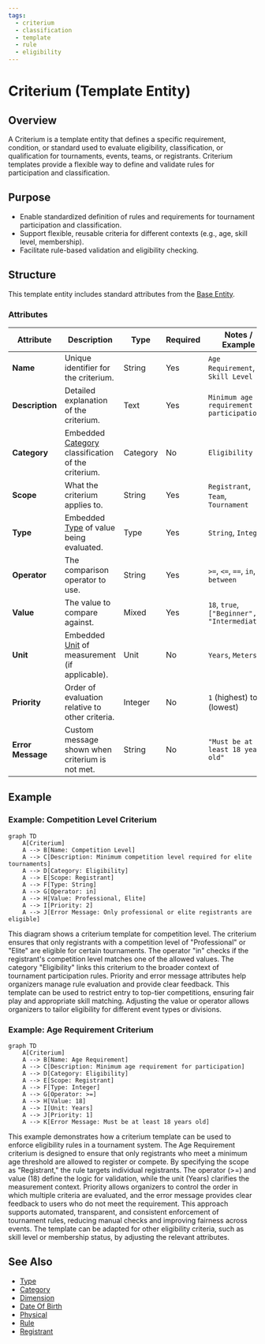 ```yaml
---
tags:
  - criterium
  - classification
  - template
  - rule
  - eligibility
---
```


# Criterium (Template Entity)

## Overview

A Criterium is a template entity that defines a specific requirement, condition, or standard used to evaluate eligibility, classification, or qualification for tournaments, events, teams, or registrants. Criterium templates provide a flexible way to define and validate rules for participation and classification.

## Purpose

- Enable standardized definition of rules and requirements for tournament participation and classification.
- Support flexible, reusable criteria for different contexts (e.g., age, skill level, membership).
- Facilitate rule-based validation and eligibility checking.

## Structure

This template entity includes standard attributes from the [Base Entity](../foundation/base_entity.md).

### Attributes

| Attribute         | Description                                     | Type    | Required | Notes / Example                              |
| ----------------- | ----------------------------------------------- | ------- | -------- | -------------------------------------------- |
| **Name**          | Unique identifier for the criterium.            | String  | Yes      | `Age Requirement`, `Skill Level`             |
| **Description**   | Detailed explanation of the criterium.          | Text    | Yes      | `Minimum age requirement for participation.` |
| **Category**      | Embedded [Category](../classification/category.md) classification of the criterium. | Category | No       | `Eligibility`    |
| **Scope**         | What the criterium applies to.                  | String  | Yes      | `Registrant`, `Team`, `Tournament`          |
| **Type**          | Embedded [Type](../classification/type.md) of value being evaluated. | Type | Yes      | `String`, `Integer`    |
| **Operator**      | The comparison operator to use.                 | String  | Yes      | `>=`, `<=`, `==`, `in`, `between`            |
| **Value**         | The value to compare against.                   | Mixed   | Yes      | `18`, `true`, `["Beginner", "Intermediate"]` |
| **Unit**          | Embedded [Unit](../classification/measurement/unit.md) of measurement (if applicable). | Unit    | No       | `Years`, `Meters`    |
| **Priority**      | Order of evaluation relative to other criteria. | Integer | No       | `1` (highest) to `10` (lowest)               |
| **Error Message** | Custom message shown when criterium is not met. | String  | No       | `"Must be at least 18 years old"`            |

## Example

### Example: Competition Level Criterium

```mermaid
graph TD
    A[Criterium]
    A --> B[Name: Competition Level]
    A --> C[Description: Minimum competition level required for elite tournaments]
    A --> D[Category: Eligibility]
    A --> E[Scope: Registrant]
    A --> F[Type: String]
    A --> G[Operator: in]
    A --> H[Value: Professional, Elite]
    A --> I[Priority: 2]
    A --> J[Error Message: Only professional or elite registrants are eligible]
```

This diagram shows a criterium template for competition level. The criterium ensures that only registrants with a competition level of "Professional" or "Elite" are eligible for certain tournaments. The operator "in" checks if the registrant's competition level matches one of the allowed values. The category "Eligibility" links this criterium to the broader context of tournament participation rules. Priority and error message attributes help organizers manage rule evaluation and provide clear feedback. This template can be used to restrict entry to top-tier competitions, ensuring fair play and appropriate skill matching. Adjusting the value or operator allows organizers to tailor eligibility for different event types or divisions.

### Example: Age Requirement Criterium

```mermaid
graph TD
    A[Criterium]
    A --> B[Name: Age Requirement]
    A --> C[Description: Minimum age requirement for participation]
    A --> D[Category: Eligibility]
    A --> E[Scope: Registrant]
    A --> F[Type: Integer]
    A --> G[Operator: >=]
    A --> H[Value: 18]
    A --> I[Unit: Years]
    A --> J[Priority: 1]
    A --> K[Error Message: Must be at least 18 years old]
```

This example demonstrates how a criterium template can be used to enforce eligibility rules in a tournament system. The Age Requirement criterium is designed to ensure that only registrants who meet a minimum age threshold are allowed to register or compete. By specifying the scope as "Registrant," the rule targets individual registrants. The operator (>=) and value (18) define the logic for validation, while the unit (Years) clarifies the measurement context. Priority allows organizers to control the order in which multiple criteria are evaluated, and the error message provides clear feedback to users who do not meet the requirement. This approach supports automated, transparent, and consistent enforcement of tournament rules, reducing manual checks and improving fairness across events. The template can be adapted for other eligibility criteria, such as skill level or membership status, by adjusting the relevant attributes.

## See Also

- [Type](../classification/type.md)
- [Category](../classification/category.md)
- [Dimension](../classification/dimension.md)
- [Date Of Birth](../identity/attributes/date_of_birth.md)
- [Physical](../identity/attributes/physical.md)
- [Rule](../tournament/rule.md)
- [Registrant](../registration/registrant.md)
